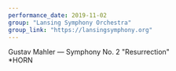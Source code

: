 ```yaml
---
performance_date: 2019-11-02
group: "Lansing Symphony Orchestra"
group_link: "https://lansingsymphony.org"
---
```

Gustav Mahler — Symphony No. 2 "Resurrection"<br/>
*HORN
